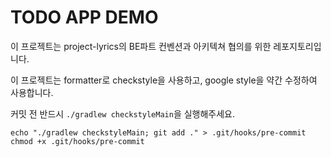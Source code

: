 # TODO APP DEMO

이 프로젝트는 project-lyrics의 BE파트 컨벤션과 아키텍쳐 협의를 위한 레포지토리입니다.

이 프로젝트는 formatter로 checkstyle을 사용하고, google style을 약간 수정하여 사용합니다.

커밋 전 반드시 `./gradlew checkstyleMain`을 실행해주세요.

```shell
echo "./gradlew checkstyleMain; git add ." > .git/hooks/pre-commit
chmod +x .git/hooks/pre-commit
```